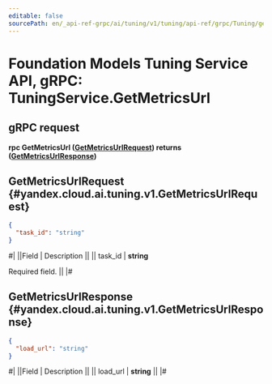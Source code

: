 ```yaml
---
editable: false
sourcePath: en/_api-ref-grpc/ai/tuning/v1/tuning/api-ref/grpc/Tuning/getMetricsUrl.md
---
```


# Foundation Models Tuning Service API, gRPC: TuningService.GetMetricsUrl

## gRPC request

**rpc GetMetricsUrl ([GetMetricsUrlRequest](#yandex.cloud.ai.tuning.v1.GetMetricsUrlRequest)) returns ([GetMetricsUrlResponse](#yandex.cloud.ai.tuning.v1.GetMetricsUrlResponse))**

## GetMetricsUrlRequest {#yandex.cloud.ai.tuning.v1.GetMetricsUrlRequest}

```json
{
  "task_id": "string"
}
```

#|
||Field | Description ||
|| task_id | **string**

Required field.  ||
|#

## GetMetricsUrlResponse {#yandex.cloud.ai.tuning.v1.GetMetricsUrlResponse}

```json
{
  "load_url": "string"
}
```

#|
||Field | Description ||
|| load_url | **string** ||
|#
